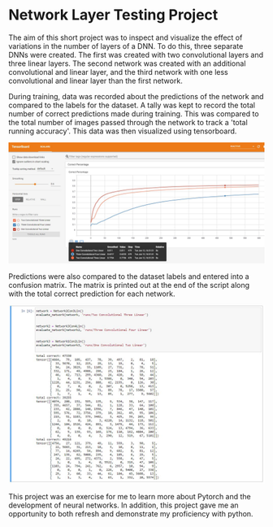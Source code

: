 # Network Layer Testing Project

The aim of this short project was to inspect and visualize the effect of variations in the number of layers of a DNN. To do this,
three separate DNNs were created. The first was created with two convolutional layers and three linear layers. The second network
was created with an additional convolutional and linear layer, and the third network with one less convolutional and linear layer
than the first network.

During training, data was recorded about the predictions of the network and compared to the labels for the dataset. A tally was 
kept to record the total number of correct predictions made during training. This was compared to the total number of images
passed through the network to track a 'total running accuracy'. This data was then visualized using tensorboard.

![alt text](https://github.com/tylerjzender/Network_Layer_Testing/blob/main/NetworkLayerTesting_Tensorboard.JPG?raw=true)

Predictions were also compared to the dataset labels and entered into a confusion matrix. The matrix is printed out at the end
of the script along with the total correct prediction for each network.

![alt text](https://github.com/tylerjzender/Network_Layer_Testing/blob/main/NetworkLayerTesting_ResultsAndMats.JPG?raw=true)

This project was an exercise for me to learn more about Pytorch and the development of neural networks. In addition, this 
project gave me an opportunity to both refresh and demonstrate my proficiency with python. 



